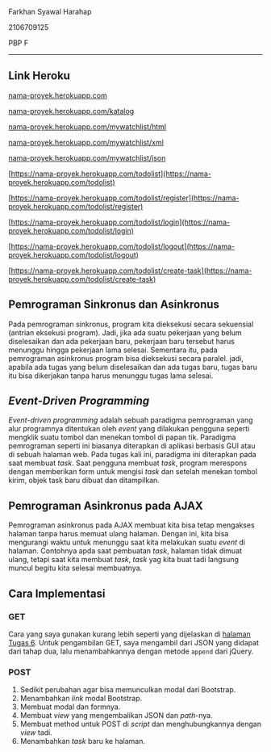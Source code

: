 Farkhan Syawal Harahap

2106709125

PBP F

***

## Link Heroku
[nama-proyek.herokuapp.com](https://nama-proyek.herokuapp.com/)

[nama-proyek.herokuapp.com/katalog](https://nama-proyek.herokuapp.com/katalog)

[nama-proyek.herokuapp.com/mywatchlist/html](https://nama-proyek.herokuapp.com/mywatchlist/html)

[nama-proyek.herokuapp.com/mywatchlist/xml](https://nama-proyek.herokuapp.com/mywatchlist/xml)

[nama-proyek.herokuapp.com/mywatchlist/json](https://nama-proyek.herokuapp.com/mywatchlist/json)

[https://nama-proyek.herokuapp.com/todolist](https://nama-proyek.herokuapp.com/todolist)

[https://nama-proyek.herokuapp.com/todolist/register](https://nama-proyek.herokuapp.com/todolist/register)

[https://nama-proyek.herokuapp.com/todolist/login](https://nama-proyek.herokuapp.com/todolist/login)

[https://nama-proyek.herokuapp.com/todolist/logout](https://nama-proyek.herokuapp.com/todolist/logout)

[https://nama-proyek.herokuapp.com/todolist/create-task](https://nama-proyek.herokuapp.com/todolist/create-task)


## Pemrograman Sinkronus dan Asinkronus
Pada pemrograman sinkronus, program kita dieksekusi secara sekuensial (antrian eksekusi program). Jadi, jika ada suatu pekerjaan yang belum diselesaikan dan ada pekerjaan baru, pekerjaan baru tersebut harus menunggu hingga pekerjaan lama selesai. Sementara itu, pada pemrograman asinkronus program bisa dieksekusi secara paralel. jadi, apabila ada tugas yang belum diselesaikan dan ada tugas baru, tugas baru itu bisa dikerjakan tanpa harus menunggu tugas lama selesai.

## _Event-Driven Programming_
_Event-driven programming_ adalah sebuah paradigma pemrograman yang alur programnya ditentukan oleh _event_ yang dilakukan pengguna seperti mengklik suatu tombol dan menekan tombol di papan tik. Paradigma pemrograman seperti ini biasanya diterapkan di aplikasi berbasis GUI atau di sebuah halaman web. Pada tugas kali ini, paradigma ini diterapkan pada saat membuat _task_. Saat pengguna membuat _task_, program merespons dengan memberikan form untuk mengisi _task_ dan setelah menekan tombol kirim, objek task baru dibuat dan ditampilkan.

## Pemrograman Asinkronus pada AJAX
Pemrograman asinkronus pada AJAX membuat kita bisa tetap mengakses halaman tanpa harus memuat ulang halaman. Dengan ini, kita bisa mengurangi waktu untuk menunggu saat kita melakukan suatu _event_ di halaman. Contohnya apda saat pembuatan _task_, halaman tidak dimuat ulang, tetapi saat kita membuat _task_, _task_ yag kita buat tadi langsung muncul begitu kita selesai membuatnya.

## Cara Implementasi
### GET
Cara yang saya gunakan kurang lebih seperti yang dijelaskan di [halaman Tugas 6](https://pbp-fasilkom-ui.github.io/ganjil-2023/assignments/tugas/tugas-6/). Untuk pengambilan GET, saya mengambil dari JSON yang didapat dari tahap dua, lalu menambahkannya dengan metode `append` dari jQuery.
### POST
1.  Sedikit perubahan agar bisa memunculkan modal dari Bootstrap.
2.  Menambahkan _link_ modal Bootstrap.
3.  Membuat modal dan formnya.
4.  Membuat _view_ yang mengembalikan JSON dan _path_-nya.
5.  Membuat method untuk POST di _script_ dan menghubungkannya dengan _view_ tadi.
6.  Menambahkan _task_ baru ke halaman.
